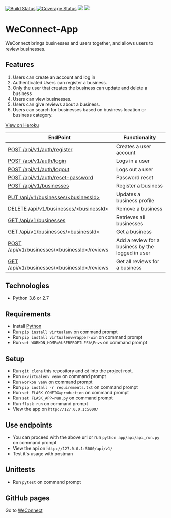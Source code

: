 [![Build Status](https://travis-ci.org/Rwothoromo/WeConnect-App.svg?branch=master)](https://travis-ci.org/Rwothoromo/WeConnect-App)
[![Coverage Status](https://coveralls.io/repos/github/Rwothoromo/WeConnect-App/badge.svg)](https://coveralls.io/github/Rwothoromo/WeConnect-App)
<a href="https://codeclimate.com/github/codeclimate/codeclimate/maintainability"><img src="https://api.codeclimate.com/v1/badges/a99a88d28ad37a79dbf6/maintainability" /></a>
<a href="https://codeclimate.com/github/codeclimate/codeclimate/test_coverage"><img src="https://api.codeclimate.com/v1/badges/a99a88d28ad37a79dbf6/test_coverage" /></a>

# WeConnect-App

WeConnect brings businesses and users together, and allows users to review businesses.

## Features

1. Users can create an account and log in
2. Authenticated Users can register a business.
3. Only the user that creates the business can update and delete a business
4. Users can view businesses.
5. Users can give reviews about a business.
6. Users can search for businesses based on business location or business category.

[View on Heroku](https://weconnect-app-rwothoromo.herokuapp.com/apidocs/)

| EndPoint                                             | Functionality                                    |
| ---------------------------------------------------- | ------------------------------------------------ |
| [POST   /api/v1/auth/register](https://weconnect-app-rwothoromo.herokuapp.com/apidocs/#!/User/post_api_v1_auth_register)                    | Creates a user account                           |
| [POST   /api/v1/auth/login](https://weconnect-app-rwothoromo.herokuapp.com/apidocs/#!/User/post_api_v1_auth_login)                       | Logs in a user                                   |
| [POST   /api/v1/auth/logout](https://weconnect-app-rwothoromo.herokuapp.com/apidocs/#!/User/post_api_v1_auth_logout)                      | Logs out a user                                  |
| [POST   /api/v1/auth/reset-password](https://weconnect-app-rwothoromo.herokuapp.com/apidocs/#!/User/post_api_v1_auth_reset_password)              | Password reset                                   |
| [POST   /api/v1/businesses](https://weconnect-app-rwothoromo.herokuapp.com/apidocs/#!/Business/post_api_v1_businesses)                       | Register a business                              |
| [PUT    /api/v1/businesses/\<businessId>](https://weconnect-app-rwothoromo.herokuapp.com/apidocs/#!/Business/put_api_v1_businesses_business_id)         | Updates a business profile                       |
| [DELETE /api/v1/businesses/\<businessId>](https://weconnect-app-rwothoromo.herokuapp.com/apidocs/#!/Business/delete_api_v1_businesses_business_id)         | Remove a business                                |
| [GET    /api/v1/businesses](https://weconnect-app-rwothoromo.herokuapp.com/apidocs/#!/Business/get_api_v1_businesses)                       | Retrieves all businesses                         |
| [GET    /api/v1/businesses/\<businessId>](https://weconnect-app-rwothoromo.herokuapp.com/apidocs/#!/Business/get_api_v1_businesses_business_id)         | Get a business                                   |
| [POST   /api/v1/businesses/\<businessId>/reviews](https://weconnect-app-rwothoromo.herokuapp.com/apidocs/#!/Business/post_api_v1_businesses_business_id_reviews) | Add a review for a business by the logged in user|
| [GET    /api/v1/businesses/\<businessId>/reviews](https://weconnect-app-rwothoromo.herokuapp.com/apidocs/#!/Business/get_api_v1_businesses_business_id_reviews) | Get all reviews for a business                   |

## Technologies

* Python 3.6 or 2.7

## Requirements

* Install [Python](https://www.python.org/downloads/)
* Run `pip install virtualenv` on command prompt
* Run `pip install virtualenvwrapper-win` on command prompt
* Run `set WORKON_HOME=%USERPROFILES%\Envs` on command prompt

## Setup

* Run `git clone` this repository and `cd` into the project root.
* Run `mkvirtualenv venv` on command prompt
* Run `workon venv` on command prompt
* Run `pip install -r requirements.txt` on command prompt
* Run `set FLASK_CONFIG=production` on command prompt
* Run `set FLASK_APP=run.py` on command prompt
* Run `flask run` on command prompt
* View the app on `http://127.0.0.1:5000/`

## Use endpoints

* You can proceed with the above url or run `python app/api/api_run.py` on command prompt
* View the api on `http://127.0.0.1:5000/api/v1/`
* Test it's usage with postman

## Unittests

* Run `pytest` on command prompt

## GitHub pages

Go to [WeConnect](https://rwothoromo.github.io/WeConnect-App/)
